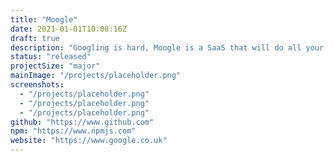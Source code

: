 ```yaml
---
title: "Moogle"
date: 2021-01-01T10:08:16Z
draft: true
description: "Googling is hard, Moogle is a SaaS that will do all your googling for you"
status: "released"
projectSize: "major"
mainImage: "/projects/placeholder.png"
screenshots:
  - "/projects/placeholder.png"
  - "/projects/placeholder.png"
  - "/projects/placeholder.png"
github: "https://www.github.com"
npm: "https://www.npmjs.com"
website: "https://www.google.co.uk"
---
```


